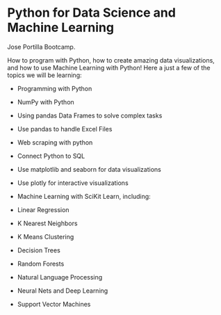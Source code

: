 # Python for Data Science and Machine Learning
Jose Portilla Bootcamp.

How to program with Python, how to create amazing data visualizations, and how to use Machine Learning with Python! Here a just a few of the topics we will be learning:

* Programming with Python

* NumPy with Python

* Using pandas Data Frames to solve complex tasks

* Use pandas to handle Excel Files

* Web scraping with python

* Connect Python to SQL

* Use matplotlib and seaborn for data visualizations

* Use plotly for interactive visualizations

* Machine Learning with SciKit Learn, including:

* Linear Regression

* K Nearest Neighbors

* K Means Clustering

* Decision Trees

* Random Forests

* Natural Language Processing

* Neural Nets and Deep Learning

* Support Vector Machines

